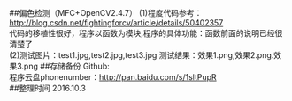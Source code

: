 ##偏色检测（MFC+OpenCV2.4.7）
(1)程度代码参考：http://blog.csdn.net/fightingforcv/article/details/50402357<br>
代码的移植性很好，程序以函数为模块,程序的具体功能：函数前面的说明已经很清楚了<br>
(2)测试图片：test1.jpg,test2.jpg,test3.jpg
   测试结果：效果1.png,效果2.png.效果3.png
##存储备份
Github:     <br>
程序云盘phonenumber：http://pan.baidu.com/s/1sltPupR <br>
##整理时间
2016.10.3
